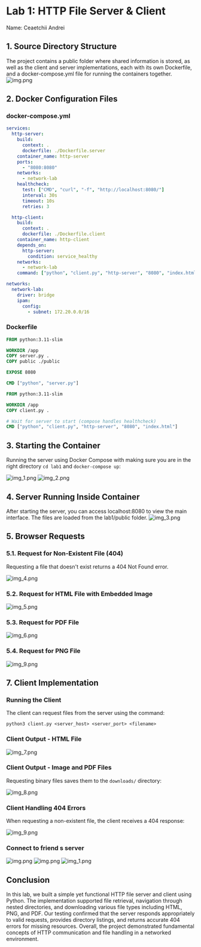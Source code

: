 # Lab 1: HTTP File Server & Client
Name: Ceaetchii Andrei

## 1. Source Directory Structure
The project contains a public folder where shared information is stored, as well as the client and server implementations, each with its own Dockerfile, and a docker-compose.yml file for running the containers together.
![img.png](Images/img.png)
## 2. Docker Configuration Files
### docker-compose.yml
```yaml
services:
  http-server:
    build:
      context: .
      dockerfile: ./Dockerfile.server
    container_name: http-server
    ports:
      - "8080:8080"
    networks:
      - network-lab
    healthcheck:
      test: ["CMD", "curl", "-f", "http://localhost:8080/"]
      interval: 30s
      timeout: 10s
      retries: 3

  http-client:
    build:
      context: .
      dockerfile: ./Dockerfile.client
    container_name: http-client
    depends_on:
      http-server:
        condition: service_healthy
    networks:
      - network-lab
    command: ["python", "client.py", "http-server", "8080", "index.html"]

networks:
  network-lab:
    driver: bridge
    ipam:
      config:
        - subnet: 172.20.0.0/16
```

### Dockerfile
```dockerfile
FROM python:3.11-slim

WORKDIR /app
COPY server.py .
COPY public ./public

EXPOSE 8080

CMD ["python", "server.py"]
```

```dockerfile
FROM python:3.11-slim

WORKDIR /app
COPY client.py .

# Wait for server to start (compose handles healthcheck)
CMD ["python", "client.py", "http-server", "8080", "index.html"]

```

## 3. Starting the Container
Running the server using Docker Compose with making sure you are in the right directory `cd lab1` and `docker-compose up`:

![img_1.png](Images/img_1.png)
![img_2.png](Images/img_2.png)

## 4. Server Running Inside Container
After starting the server, you can access localhost:8080 to view the main interface. The files are loaded from the lab1/public folder.
![img_3.png](Images/img_3.png)

## 5. Browser Requests

### 5.1. Request for Non-Existent File (404)
Requesting a file that doesn't exist returns a 404 Not Found error.

![img_4.png](Images/img_4.png)

### 5.2. Request for HTML File with Embedded Image

![img_5.png](Images/img_5.png)

### 5.3. Request for PDF File

![img_6.png](Images/img_6.png)

### 5.4. Request for PNG File
![img_9.png](Images/img_9.png)

## 7. Client Implementation
### Running the Client
The client can request files from the server using the command:
```shell
python3 client.py <server_host> <server_port> <filename>
```

### Client Output - HTML File
![img_7.png](Images/img_7.png)

### Client Output - Image and PDF Files
Requesting binary files saves them to the `downloads/` directory:

![img_8.png](Images/img_8.png)

### Client Handling 404 Errors
When requesting a non-existent file, the client receives a 404 response:

![img_9.png](Images/img_9.png)

### Connect to friend s server
![img.png](Images/ipconfig.png)
![img.png](Images/friendphoto.png)
![img_1.png](Images/friendphoto1.png)
## Conclusion
In this lab, we built a simple yet functional HTTP file server and client using Python. The implementation supported file retrieval, navigation through nested directories, and downloading various file types including HTML, PNG, and PDF. Our testing confirmed that the server responds appropriately to valid requests, provides directory listings, and returns accurate 404 errors for missing resources. Overall, the project demonstrated fundamental concepts of HTTP communication and file handling in a networked environment.